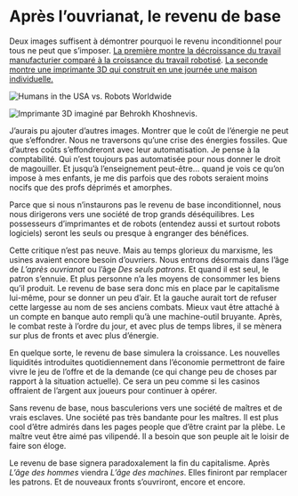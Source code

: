 # Après l’ouvrianat, le revenu de base

Deux images suffisent à démontrer pourquoi le revenu inconditionnel pour tous ne peut que s’imposer. [La première montre la décroissance du travail manufacturier comparé à la croissance du travail robotisé](http://www.internetactu.net/2014/01/20/le-deuxieme-age-des-machines/). [La seconde montre une imprimante 3D qui construit en une journée une maison individuelle.](http://inhabitat.com/large-3d-printer-can-print-an-entire-two-story-house-in-under-a-day/)<span id="more-34198"></span>

![Humans in the USA vs. Robots Worldwide](https://tcrouzet.com/images_tc/2014/01/robot.png)

![Imprimante 3D imaginé par Behrokh Khoshnevis.](https://tcrouzet.com/images_tc/2014/01/3D-house-printer-Contour-Crafting-1-537x314.jpg)

J’aurais pu ajouter d’autres images. Montrer que le coût de l’énergie ne peut que s’effondrer. Nous ne traversons qu’une crise des énergies fossiles. Que d’autres coûts s’effondreront avec leur automatisation. Je pense à la comptabilité. Qui n’est toujours pas automatisée pour nous donner le droit de magouiller. Et jusqu’à l’enseignement peut-être… quand je vois ce qu’on impose à mes enfants, je me dis parfois que des robots seraient moins nocifs que des profs déprimés et amorphes.

Parce que si nous n’instaurons pas le revenu de base inconditionnel, nous nous dirigerons vers une société de trop grands déséquilibres. Les possesseurs d’imprimantes et de robots (entendez aussi et surtout robots logiciels) seront les seuls ou presque à engranger des bénéfices.

Cette critique n’est pas neuve. Mais au temps glorieux du marxisme, les usines avaient encore besoin d’ouvriers. Nous entrons désormais dans l’âge de *L’après ouvrianat* ou l’âge *Des seuls patrons*. Et quand il est seul, le patron s’ennuie. Et plus personne n’a les moyens de consommer les biens qu’il produit. Le revenu de base sera donc mis en place par le capitalisme lui-même, pour se donner un peu d’air. Et la gauche aurait tort de refuser cette largesse au nom de ses anciens combats. Mieux vaut être attaché à un compte en banque auto rempli qu’à une machine-outil bruyante. Après, le combat reste à l’ordre du jour, et avec plus de temps libres, il se mènera sur plus de fronts et avec plus d’énergie.

En quelque sorte, le revenu de base simulera la croissance. Les nouvelles liquidités introduites quotidiennement dans l’économie permettront de faire vivre le jeu de l’offre et de la demande (ce qui change peu de choses par rapport à la situation actuelle). Ce sera un peu comme si les casinos offraient de l’argent aux joueurs pour continuer à opérer.

Sans revenu de base, nous basculerions vers une société de maîtres et de vrais esclaves. Une société pas très bandante pour les maîtres. Il est plus cool d’être admirés dans les pages people que d’être craint par la plèbe. Le maître veut être aimé pas vilipendé. Il a besoin que son peuple ait le loisir de faire son éloge.

Le revenu de base signera paradoxalement la fin du capitalisme. Après *L’âge des hommes* viendra *L’âge des machines*. Elles finiront par remplacer les patrons. Et de nouveaux fronts s’ouvriront, encore et encore.